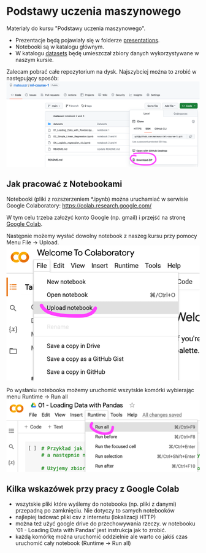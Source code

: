 # Podstawy uczenia maszynowego

Materiały do kursu "Podstawy uczenia maszynowego".

- Prezentacje będą pojawiały się w folderze [presentations](presentations).
- Notebooki są w katalogu głównym.
- W katalogu [datasets](datasets) będę umieszczał zbiory danych wykorzystywane w naszym kursie.


Zalecam pobrać całe repozytorium na dysk. Najszybciej można to zrobić w następujący sposób:
![Jak szybko pobrać to repozytorium](docs/download.png)


## Jak pracować z Notebookami

Notebooki (pliki z rozszerzeniem *.ipynb) można uruchamiać w serwisie Google Colaboratory: https://colab.research.google.com/ 

W tym celu trzeba założyć konto Google (np. gmail) i przejść na stronę [Google Colab](https://colab.research.google.com/).

Następnie możemy wysłać dowolny notebook z naszeg kursu przy pomocy Menu File -> Upload. ![Upload notebooków](docs/upload.png)

Po wysłaniu notebooka możemy uruchomić wszytskie komórki wybierając menu Runtime -> Run all ![Uruchomienie notebooków](docs/run-all.png)

## Kilka wskazówek przy pracy z Google Colab

- wszytskie pliki które wyślemy do notebooka (np. pliki z danymi) przepadną po zamknięciu. Nie dotyczy to samych notebooków
- najlepiej ładować pliki csv z internetu (lokalizacji HTTP)
- można też użyć google drive do przechowywania rzeczy. w notebooku '01 - Loading Data with Pandas' jest instrukcja jak to zrobić.
- każdą komórkę można uruchomić oddzielnie ale warto co jakiś czas uruchomić cały notebook (Runtime -> Run all)